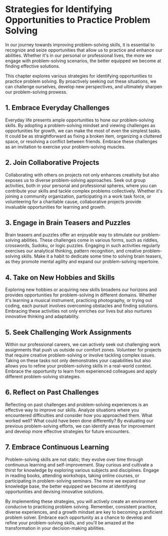 # Strategies for Identifying Opportunities to Practice Problem Solving

In our journey towards improving problem-solving skills, it is essential to recognize and seize opportunities that allow us to practice and enhance our abilities. Whether it's in our personal or professional lives, the more we engage with problem-solving scenarios, the better equipped we become at finding effective solutions.

This chapter explores various strategies for identifying opportunities to practice problem solving. By proactively seeking out these situations, we can challenge ourselves, develop new perspectives, and ultimately sharpen our problem-solving prowess.

## 1\. Embrace Everyday Challenges

Everyday life presents ample opportunities to hone our problem-solving skills. By adopting a problem-solving mindset and viewing challenges as opportunities for growth, we can make the most of even the simplest tasks. It could be as straightforward as fixing a broken item, organizing a cluttered space, or resolving a conflict between friends. Embrace these challenges as an invitation to exercise your problem-solving muscles.

## 2\. Join Collaborative Projects

Collaborating with others on projects not only enhances creativity but also exposes us to diverse problem-solving approaches. Seek out group activities, both in your personal and professional spheres, where you can contribute your skills and tackle complex problems collectively. Whether it's joining a community organization, participating in a work task force, or volunteering for a charitable cause, collaborative projects provide invaluable opportunities for learning and growth.

## 3\. Engage in Brain Teasers and Puzzles

Brain teasers and puzzles offer an enjoyable way to stimulate our problem-solving abilities. These challenges come in various forms, such as riddles, crosswords, Sudoku, or logic puzzles. Engaging in such activities regularly exercises our analytical thinking, pattern recognition, and creative problem-solving skills. Make it a habit to dedicate some time to solving brain teasers, as they promote mental agility and expand our problem-solving repertoire.

## 4\. Take on New Hobbies and Skills

Exploring new hobbies or acquiring new skills broadens our horizons and provides opportunities for problem-solving in different domains. Whether it's learning a musical instrument, practicing photography, or trying out coding, each pursuit involves overcoming obstacles and finding solutions. Embracing these activities not only enriches our lives but also nurtures innovative thinking and adaptability.

## 5\. Seek Challenging Work Assignments

Within our professional careers, we can actively seek out challenging work assignments that push us outside our comfort zones. Volunteer for projects that require creative problem-solving or involve tackling complex issues. Taking on these tasks not only demonstrates your capabilities but also allows you to refine your problem-solving skills in a real-world context. Embrace the opportunity to learn from experienced colleagues and apply different problem-solving strategies.

## 6\. Reflect on Past Challenges

Reflecting on past challenges and problem-solving experiences is an effective way to improve our skills. Analyze situations where you encountered difficulties and consider how you approached them. What worked well? What could have been done differently? By evaluating our previous problem-solving efforts, we can identify areas for improvement and develop more effective strategies for future encounters.

## 7\. Embrace Continuous Learning

Problem-solving skills are not static; they evolve over time through continuous learning and self-improvement. Stay curious and cultivate a thirst for knowledge by exploring various subjects and disciplines. Engage in reading books, attending workshops, taking online courses, or participating in problem-solving seminars. The more we expand our knowledge base, the better equipped we become at identifying opportunities and devising innovative solutions.

By implementing these strategies, you will actively create an environment conducive to practicing problem solving. Remember, consistent practice, diverse experiences, and a growth mindset are key to becoming a proficient problem solver. Embrace each opportunity as a chance to develop and refine your problem-solving skills, and you'll be amazed at the transformation in your decision-making abilities.
